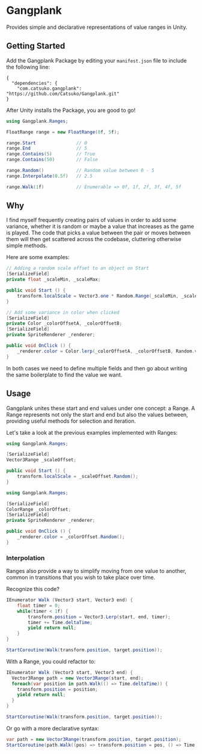 # Gangplank
Provides simple and declarative representations of value ranges in Unity.

## Getting Started

Add the Gangplank Package by editing your `manifest.json` file to include the following line:

```
{
  "dependencies": {
    "com.catsuko.gangplank": "https://github.com/Catsuko/Gangplank.git"
}
```

After Unity installs the Package, you are good to go!

```c#
using Gangplank.Ranges;

FloatRange range = new FloatRange(0f, 5f);

range.Start               // 0
range.End                 // 5
range.Contains(5)         // True
range.Contains(50)        // False

range.Random()            // Random value between 0 - 5
range.Interpolate(0.5f)   // 2.5

range.Walk(1f)            // Enumerable => 0f, 1f, 2f, 3f, 4f, 5f
```

## Why

I find myself frequently creating pairs of values in order to add some variance, whether it is random or maybe a value that increases as the game is played. The code that picks a value between the pair or moves between them will then get scattered across the codebase, cluttering otherwise simple methods.

Here are some examples:

```c#
// Adding a random scale offset to an object on Start
[SerializeField]
private float _scaleMin, _scaleMax;

public void Start () {
    transform.localScale = Vector3.one * Random.Range(_scaleMin, _scaleMax);
}
```

```c#
// Add some variance in color when clicked
[SerializeField]
private Color _colorOffsetA, _colorOffsetB;
[SerializeField]
private SpriteRenderer _renderer;

public void OnClick () {
    _renderer.color = Color.lerp(_colorOffsetA, _colorOffsetB, Random.value);
}
```

In both cases we need to define multiple fields and then go about writing the same boilerplate to find the value we want.

## Usage

Gangplank unites these start and end values under one concept: a Range. A Range represents not only the start and end but also the values between, providing useful methods for selection and iteration.

Let's take a look at the previous examples implemented with Ranges:

```c#
using Gangplank.Ranges;

[SerializeField]
Vector3Range _scaleOffset;

public void Start () {
    transform.localScale = _scaleOffset.Random();
}
```

```c#
using Gangplank.Ranges;

[SerializeField]
ColorRange _colorOffset;
[SerializeField]
private SpriteRenderer _renderer;

public void OnClick () {
    _renderer.color = _colorOffset.Random();
}
```

### Interpolation

Ranges also provide a way to simplify moving from one value to another, common in transitions that you wish to take place over time.

Recognize this code?
```c#
IEnumerator Walk (Vector3 start, Vector3 end) {
    float timer = 0;
    while(timer < 1f) {
        transform.position = Vector3.Lerp(start, end, timer);
        timer += Time.deltaTime;
        yield return null;
    }
}

StartCoroutine(Walk(transform.position, target.position));
```

With a Range, you could refactor to:
```c#
IEnumerator Walk (Vector3 start, Vector3 end) {
  Vector3Range path = new Vector3Range(start, end);
  foreach(var position in path.Walk(() => Time.deltaTime)) {
    transform.position = position;
    yield return null;
  }
}

StartCoroutine(Walk(transform.position, target.position));
```
Or go with a more declarative syntax:
```c#
var path = new Vector3Range(transform.position, target.position);
StartCoroutine(path.Walk((pos) => transform.position = pos, () => Time.deltaTime));
```
